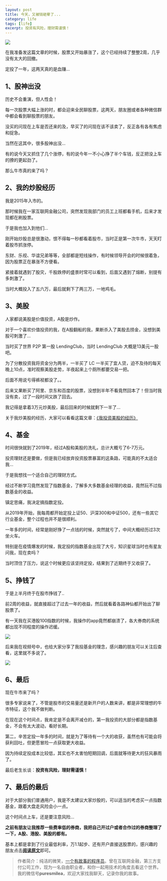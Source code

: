 ```yaml
---
layout: post
title: 今天，又被钱砸晕了...
category: life
tags: [life]
excerpt: 投资有风险，理财需谨慎！
---
```


![](http://favorites.ren/assets/images/2020/it/zayun/zayun01.jpg) 

在我准备发这篇文章的时候，股票又开始暴涨了，这个已经持续了整整2周，几乎没有太大的回撤。

定投了一年，这两天真的是血赚...

## 1、股神出没

历史不会重演，但人性会！

每一次股票大幅上涨的时，都会迎来全民聊股票，这两天，朋友圈或者各种微信群中都会看到聊股票的朋友。

没买的问现在上车是否还来的及，早买了的问现在该不该卖了，反正各有各有焦虑和捉急。

当然在这其中，很多股神出没...

有的说今天又抓住了几个涨停，有的说今年一不小心挣了半个车钱，反正把没上车的撩的更起劲了。

那么牛市真的来了吗？                        

## 2、我的炒股经历

我是2015年入市的。

那时候我在一家互联网金融公司，突然发现我部门的员工上班都看手机，后来才发现都在刷股票。

于是我也加入到他们...

刚开始炒股总是很激动，恨不得每一秒都看着股市，当时正是第一次牛市，天天盯着股市抓涨停。

东财、乐视、华谊兄弟等等，全部都是短线操作，有时候领导开会的时候很着急，因为股票正在暴涨不方便看。

紧接着就遇到了股灾，千股跌停的盛景时常可以看到，后面又遇到了熔断，别提有多刺激了。

当时大概投入了五六万，最后就剩下了两三万，一地鸡毛。

## 3、美股

人家都说美股是价值投资，A股是炒作。

对于一个喜欢价值投资的我，在A股翻船的我，果断杀入了美股去捞金，没想到美股可刺激了...

当时买了世界 P2P 第一股 LendingClub，当时 LendingClub 大概是13美元一股吧。

为了分散投资我将资金分为两半，一半买了 LC 一半买了宜人贷，迫不及待的每天晚上10点，准时观察美股走势，半夜起来上个厕所都要交易一把。

后面不用说亏得裤衩都没了。。

后来又果断买了阿里、京东和百度的股票，没想到半年不看竟然回本了！但当时我没有卖，过了一段时间又跌了回去。

我记得是拿着3万元炒美股，最后回来的时候就剩下一半了...

关于我炒美股的经历，大家可以看看这篇文章：[《我投资美股的经历》](https://mp.weixin.qq.com/s/OFWyHaRCmYmFnzKNHnKyiQ)



## 4、基金

时间很快就到了2019年，经过A股和美股的洗礼，总计大概亏了6-7万元。

投资理财还是要做，但是我已经放弃投资股票暴富的这条路，可能真的不太适合我...

于是我想找一个适合自己的理财方式。

经过不断学习竟然发现了指数基金，了解多大多数基金经理的收益，竟然玩不过指数基金的收益。

镇定思痛，我决定搞指数定投。

从2019年开始，我每周都开始定投上证50、沪深300和中证500，还有一些其它行业基金，整个过程也并不是很顺利。

一年多的时间，经常是刚好挣了一点钱的时候，突然就亏了，中间大概经历过3次坐火车。

特别是在疫情爆发的时候，我定投的指数基金出现了大亏，知识星球当时也有星友问我，现在卖吗？

当时顶住了压力，说这个时候更应该坚持定投，结果到了近期终于又收获了。

## 5、挣钱了

于是上半月终于在股市挣钱了..

前2周的收益，就直接超过了过去一年的收益，然后就看着各路神仙都开始出了聊股票了。

有一天我在买港股100指数的时候，我操作的app竟然都崩溃了，各大券商的系统都出现不同程度的操作迟缓。

![](http://favorites.ren/assets/images/2020/it/zayun/zayun02.jpg) 


后来我在视频号中，也给大家分享了我投基金的理念，感兴趣的朋友可以关注后查看，这里就不多说了。

![](http://favorites.ren/assets/images/2020/it/zayun/zayun03.jpg) 

## 6、最后

现在牛市来了吗？

很多专家说来了，不管是股市的交易量还是新开户的人数来讲，都是非常理想的牛市特征，这个我不做判断。

在现在这个时间点，我肯定是不会离开减仓的，第一我投资的大部分都是指数基金，不会有太大波动，看好长期。

第二，辛苦定投一年多的时间，就是为了等待有一个大的收获，虽然也有可能会将获利回吐，但更愿冒险一点获取更大收益。

因为持续定投成本比较低，其实也不太害怕短期回调，后面就等待更大的狂风暴雨了。

最后老生长谈：**投资有风险，理财需谨慎！**


## 7、最后的最后

对于大部分我们普通用户，我是不太建议大家炒股的，可以适当的考虑买一点指数基金，跟着大盘走风险会小一点。

这个时间点上车，还是要注意风险...

**之前有朋友让我推荐一些费率低的券商，我把自己开过户或者合作过的券商整理了一下，A股、港股、美股的都有。**

基本上都是拿到了行业最低利率，万1.1起步、还有开户直接送股票的，感兴趣的朋友点击[**阅读原文**](http://favorites.ren/stock.html)即可。


>作者简介：纯洁的微笑，[一个有故事的程序员](http://www.intelyes.xyz/life/2020/03/25/fengkou-10year.html)。曾在互联网金融，第三方支付公司工作，现为一名自由职业者，和你一起用技术的角度去看这个世界。我的微信号**puresmilea**，欢迎大家找我聊天，记录你我的故事。









